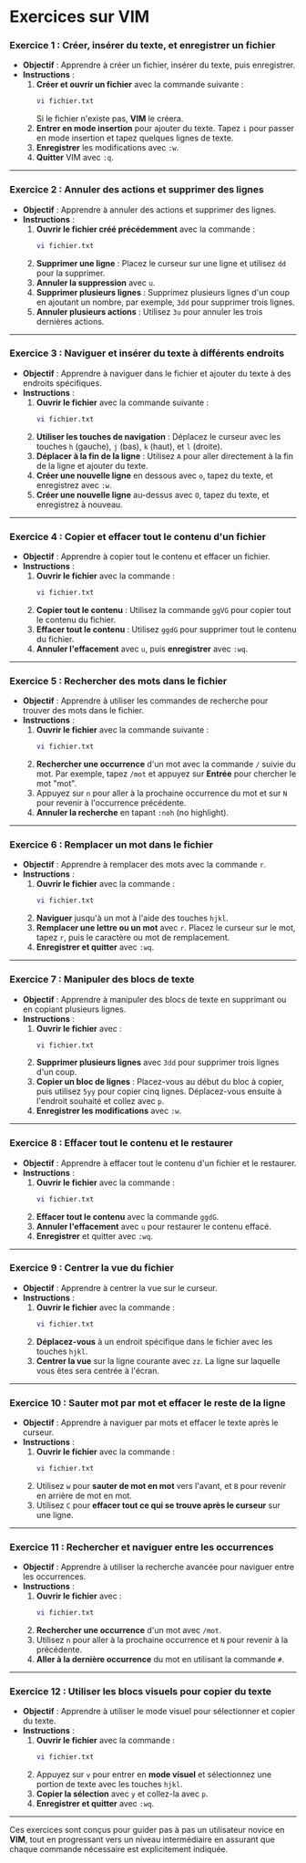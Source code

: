 # Exercices sur VIM

### **Exercice 1 : Créer, insérer du texte, et enregistrer un fichier**
- **Objectif** : Apprendre à créer un fichier, insérer du texte, puis enregistrer.
- **Instructions** :
  1. **Créer et ouvrir un fichier** avec la commande suivante :
     ```bash
     vi fichier.txt
     ```
     Si le fichier n'existe pas, **VIM** le créera.
  2. **Entrer en mode insertion** pour ajouter du texte. Tapez `i` pour passer en mode insertion et tapez quelques lignes de texte.
  3. **Enregistrer** les modifications avec `:w`.
  4. **Quitter** VIM avec `:q`.

---

### **Exercice 2 : Annuler des actions et supprimer des lignes**
- **Objectif** : Apprendre à annuler des actions et supprimer des lignes.
- **Instructions** :
  1. **Ouvrir le fichier créé précédemment** avec la commande :
     ```bash
     vi fichier.txt
     ```
  2. **Supprimer une ligne** : Placez le curseur sur une ligne et utilisez `dd` pour la supprimer.
  3. **Annuler la suppression** avec `u`.
  4. **Supprimer plusieurs lignes** : Supprimez plusieurs lignes d'un coup en ajoutant un nombre, par exemple, `3dd` pour supprimer trois lignes.
  5. **Annuler plusieurs actions** : Utilisez `3u` pour annuler les trois dernières actions.

---

### **Exercice 3 : Naviguer et insérer du texte à différents endroits**
- **Objectif** : Apprendre à naviguer dans le fichier et ajouter du texte à des endroits spécifiques.
- **Instructions** :
  1. **Ouvrir le fichier** avec la commande suivante :
     ```bash
     vi fichier.txt
     ```
  2. **Utiliser les touches de navigation** : Déplacez le curseur avec les touches `h` (gauche), `j` (bas), `k` (haut), et `l` (droite).
  3. **Déplacer à la fin de la ligne** : Utilisez `A` pour aller directement à la fin de la ligne et ajouter du texte.
  4. **Créer une nouvelle ligne** en dessous avec `o`, tapez du texte, et enregistrez avec `:w`.
  5. **Créer une nouvelle ligne** au-dessus avec `O`, tapez du texte, et enregistrez à nouveau.

---

### **Exercice 4 : Copier et effacer tout le contenu d'un fichier**
- **Objectif** : Apprendre à copier tout le contenu et effacer un fichier.
- **Instructions** :
  1. **Ouvrir le fichier** avec la commande :
     ```bash
     vi fichier.txt
     ```
  2. **Copier tout le contenu** : Utilisez la commande `ggVG` pour copier tout le contenu du fichier.
  3. **Effacer tout le contenu** : Utilisez `ggdG` pour supprimer tout le contenu du fichier.
  4. **Annuler l'effacement** avec `u`, puis **enregistrer** avec `:wq`.

---

### **Exercice 5 : Rechercher des mots dans le fichier**
- **Objectif** : Apprendre à utiliser les commandes de recherche pour trouver des mots dans le fichier.
- **Instructions** :
  1. **Ouvrir le fichier** avec la commande suivante :
     ```bash
     vi fichier.txt
     ```
  2. **Rechercher une occurrence** d'un mot avec la commande `/` suivie du mot. Par exemple, tapez `/mot` et appuyez sur **Entrée** pour chercher le mot "mot".
  3. Appuyez sur `n` pour aller à la prochaine occurrence du mot et sur `N` pour revenir à l'occurrence précédente.
  4. **Annuler la recherche** en tapant `:noh` (no highlight).

---

### **Exercice 6 : Remplacer un mot dans le fichier**
- **Objectif** : Apprendre à remplacer des mots avec la commande `r`.
- **Instructions** :
  1. **Ouvrir le fichier** avec la commande :
     ```bash
     vi fichier.txt
     ```
  2. **Naviguer** jusqu'à un mot à l'aide des touches `hjkl`.
  3. **Remplacer une lettre ou un mot** avec `r`. Placez le curseur sur le mot, tapez `r`, puis le caractère ou mot de remplacement.
  4. **Enregistrer et quitter** avec `:wq`.

---

### **Exercice 7 : Manipuler des blocs de texte**
- **Objectif** : Apprendre à manipuler des blocs de texte en supprimant ou en copiant plusieurs lignes.
- **Instructions** :
  1. **Ouvrir le fichier** avec :
     ```bash
     vi fichier.txt
     ```
  2. **Supprimer plusieurs lignes** avec `3dd` pour supprimer trois lignes d'un coup.
  3. **Copier un bloc de lignes** : Placez-vous au début du bloc à copier, puis utilisez `5yy` pour copier cinq lignes. Déplacez-vous ensuite à l'endroit souhaité et collez avec `p`.
  4. **Enregistrer les modifications** avec `:w`.

---

### **Exercice 8 : Effacer tout le contenu et le restaurer**
- **Objectif** : Apprendre à effacer tout le contenu d'un fichier et le restaurer.
- **Instructions** :
  1. **Ouvrir le fichier** avec la commande :
     ```bash
     vi fichier.txt
     ```
  2. **Effacer tout le contenu** avec la commande `ggdG`.
  3. **Annuler l'effacement** avec `u` pour restaurer le contenu effacé.
  4. **Enregistrer** et quitter avec `:wq`.

---

### **Exercice 9 : Centrer la vue du fichier**
- **Objectif** : Apprendre à centrer la vue sur le curseur.
- **Instructions** :
  1. **Ouvrir le fichier** avec la commande :
     ```bash
     vi fichier.txt
     ```
  2. **Déplacez-vous** à un endroit spécifique dans le fichier avec les touches `hjkl`.
  3. **Centrer la vue** sur la ligne courante avec `zz`. La ligne sur laquelle vous êtes sera centrée à l'écran.

---

### **Exercice 10 : Sauter mot par mot et effacer le reste de la ligne**
- **Objectif** : Apprendre à naviguer par mots et effacer le texte après le curseur.
- **Instructions** :
  1. **Ouvrir le fichier** avec la commande :
     ```bash
     vi fichier.txt
     ```
  2. Utilisez `w` pour **sauter de mot en mot** vers l'avant, et `B` pour revenir en arrière de mot en mot.
  3. Utilisez `C` pour **effacer tout ce qui se trouve après le curseur** sur une ligne.

---

### **Exercice 11 : Rechercher et naviguer entre les occurrences**
- **Objectif** : Apprendre à utiliser la recherche avancée pour naviguer entre les occurrences.
- **Instructions** :
  1. **Ouvrir le fichier** avec :
     ```bash
     vi fichier.txt
     ```
  2. **Rechercher une occurrence** d'un mot avec `/mot`.
  3. Utilisez `n` pour aller à la prochaine occurrence et `N` pour revenir à la précédente.
  4. **Aller à la dernière occurrence** du mot en utilisant la commande `#`.

---

### **Exercice 12 : Utiliser les blocs visuels pour copier du texte**
- **Objectif** : Apprendre à utiliser le mode visuel pour sélectionner et copier du texte.
- **Instructions** :
  1. **Ouvrir le fichier** avec la commande :
     ```bash
     vi fichier.txt
     ```
  2. Appuyez sur `v` pour entrer en **mode visuel** et sélectionnez une portion de texte avec les touches `hjkl`.
  3. **Copier la sélection** avec `y` et collez-la avec `p`.
  4. **Enregistrer et quitter** avec `:wq`.

---

Ces exercices sont conçus pour guider pas à pas un utilisateur novice en **VIM**, tout en progressant vers un niveau intermédiaire en assurant que chaque commande nécessaire est explicitement indiquée.
